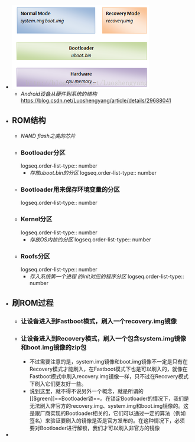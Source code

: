 - ![image.png](../assets/image_1693538516024_0.png)
	- *Android设备从硬件到系统的结构*    https://blog.csdn.net/Luoshengyang/article/details/29688041
- ## ROM结构
	- *NAND flash之类的芯片*
	- ### Bootloader分区
	  logseq.order-list-type:: number
		- *存放uboot.bin的分区*
		  logseq.order-list-type:: number
	- ### Bootloader用来保存环境变量的分区
	  logseq.order-list-type:: number
	- ### Kernel分区
	  logseq.order-list-type:: number
		- *存放OS内核的分区*
		  logseq.order-list-type:: number
	- ### Roofs分区
	  logseq.order-list-type:: number
		- *存入系统第一个进程 的init对应的程序分区*
		  logseq.order-list-type:: number
- ## 刷ROM过程
	- ### 让设备进入到Fastboot模式，刷入一个recovery.img镜像
	- ### 让设备进入到Recovery模式，刷入一个包含system.img镜像和boot.img镜像的zip包
		- 不过需要注意的是，system.img镜像和boot.img镜像不一定是只有在Recovery模式才能刷入，在Fastboot模式下也是可以刷入的，就像在Fastboot模式中刷入recovery.img镜像一样，只不过在Recovery模式下刷入它们更友好一些。
		- 说到这里，就不得不说另外一个概念，就是所谓的[[$green]]==Bootloader锁==。在锁定Bootloader的情况下，我们是无法刷入非官方的recovery.img、system.img和boot.img镜像的。这是跟厂商实现的Bootloader相关的，它们可以通过一定的算法（例如签名）来验证要刷入的镜像是否是官方发布的。在这种情况下，必须要对Bootloader进行解锁，我们才可以刷入非官方的镜像
-